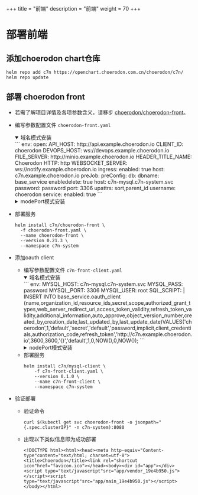 +++
title = "前端"
description = "前端"
weight = 70
+++

# 部署前端

## 添加choerodon chart仓库

```
helm repo add c7n https://openchart.choerodon.com.cn/choerodon/c7n/
helm repo update
```

## 部署 choerodon front
- 若需了解项目详情及各项参数含义，请移步 [choerodon/choerodon-front](https://github.com/choerodon/choerodon-front)。

- 编写参数配置文件 `choerodon-front.yaml`
    <details open><summary>域名模式安装</summary>
    ```
    env:
      open:
        API_HOST: http://api.example.choerodon.io
        CLIENT_ID: choerodon
        DEVOPS_HOST: ws://devops.example.choerodon.io
        FILE_SERVER: http://minio.example.choerodon.io
        HEADER_TITLE_NAME: Choerodon
        HTTP: http
        WEBSOCKET_SERVER: ws://notify.example.choerodon.io
    ingress:
      enabled: true
      host: c7n.example.choerodon.io
    preJob:
      preConfig:
        db:
          dbname: base_service
          enabledelete: true
          host: c7n-mysql.c7n-system.svc
          password: password
          port: 3306
          upattrs: sort,parent_id
          username: choerodon
    service:
      enabled: true
    ```
    </details>
    <details><summary>modePort模式安装</summary>
    ```yaml
    env:
      open:
        API_HOST: http://192.168.xx.xx:30100
        CLIENT_ID: choerodon
        DEVOPS_HOST: ws://192.168.xx.xx:30106
        FILE_SERVER: http://192.168.xx.xx:30006
        HEADER_TITLE_NAME: Choerodon
        HTTP: http
        WEBSOCKET_SERVER: ws://192.168.xx.xx:30098
    preJob:
      preConfig:
        db:
          dbname: base_service
          enabledelete: true
          host: c7n-mysql.c7n-system.svc
          password: password
          port: 3306
          upattrs: sort,parent_id
          username: choerodon
    service:
      enabled: true
      type: NodePort
    ```
    </details>
- 部署服务

  ```
  helm install c7n/choerodon-front \
    -f choerodon-front.yaml \
    --name choerodon-front \
    --version 0.21.3 \
    --namespace c7n-system
  ```

- 添加oauth client

    - 编写参数配置文件 `c7n-front-client.yaml`
        <details open><summary>域名模式安装</summary>
        ```
        env:
          MYSQL_HOST: c7n-mysql.c7n-system.svc
          MYSQL_PASS: password
          MYSQL_PORT: 3306
          MYSQL_USER: root
          SQL_SCRIPT: |
            INSERT INTO base_service.oauth_client (name,organization_id,resource_ids,secret,scope,authorized_grant_types,web_server_redirect_uri,access_token_validity,refresh_token_validity,additional_information,auto_approve,object_version_number,created_by,creation_date,last_updated_by,last_update_date)VALUES('choerodon',1,'default','secret','default','password,implicit,client_credentials,authorization_code,refresh_token','http://c7n.example.choerodon.io',3600,3600,'{}','default',1,0,NOW(),0,NOW());
        ```
        <details><summary>nodePort模式安装</summary>
        ```
        env:
          MYSQL_HOST: c7n-mysql.c7n-system.svc
          MYSQL_PASS: password
          MYSQL_PORT: 3306
          MYSQL_USER: root
          SQL_SCRIPT: |
            INSERT INTO base_service.oauth_client (name,organization_id,resource_ids,secret,scope,authorized_grant_types,web_server_redirect_uri,access_token_validity,refresh_token_validity,additional_information,auto_approve,object_version_number,created_by,creation_date,last_updated_by,last_update_date)VALUES('choerodon',1,'default','secret','default','password,implicit,client_credentials,authorization_code,refresh_token','http://192.168.xx.xx:30118',3600,3600,'{}','default',1,0,NOW(),0,NOW());
        ```
        </details>
    - 部署服务
        ```
        helm install c7n/mysql-client \
            -f c7n-front-client.yaml \
            --version 0.1.0 \
            --name c7n-front-client \
            --namespace c7n-system
        ```

- 验证部署
  
    - 验证命令

        ```
        curl $(kubectl get svc choerodon-front -o jsonpath="{.spec.clusterIP}" -n c7n-system):8080
        ```

    - 出现以下类似信息即为成功部署

        ```
        <!DOCTYPE html><html><head><meta http-equiv="Content-type"content="text/html; charset=utf-8"><title>Choerodon</title><link rel="shortcut icon"href="favicon.ico"></head><body><div id="app"></div><script type="text/javascript"src="app/vendor_19e4b950.js"></script><script type="text/javascript"src="app/main_19e4b950.js"></script></body></html>
        ```
